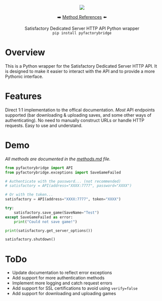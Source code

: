 <p align="center">
<img src="assets/icon.png">

<p align="center">➡️ <a href="methods.md">Method References</a> ⬅️</p>

<p align="center">Satisfactory Dedicated Server HTTP API Python wrapper<br>
<code>pip install pyfactorybridge</code>
</p>

# Overview
This is a Python wrapper for the Satisfactory Dedicated Server HTTP API. It is designed to make it easier to interact with the API and to provide a more Pythonic interface.

# Features
Direct 1:1 implementation to the offical documentation. *Most* API endpoints supported (bar downloading & uploading saves, and some other ways of authenticating). No need to manually construct URLs or handle HTTP requests. Easy to use and understand.

# Demo

*All methods are documented in the [methods.md](methods.md) file.*

```py
from pyfactorybridge import API
from pyfactorybridge.exceptions import SaveGameFailed

# Authenticate with the password... (not recommended)
# satisfactory = API(address="XXXX:7777", password="XXXX")

# Or with the token...
satisfactory = API(address="XXXX:7777", token="XXXX")

try:
    satisfactory.save_game(SaveName="Test")
except SaveGameFailed as error:
    print("Could not save game!")

print(satisfactory.get_server_options())

satisfactory.shutdown()
```

# ToDo

- Update documentation to reflect error exceptions
- Add support for more authentication methods
- Implement more logging and catch request errors
- Add support for SSL certifications to avoid using `verify=false`
- Add support for downloading and uploading games
